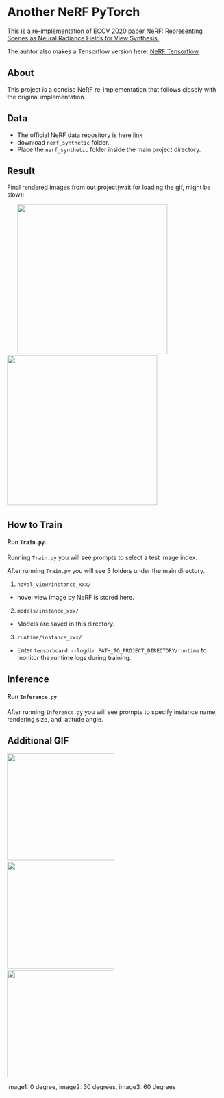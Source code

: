 # Another **NeRF** PyTorch
This is a re-implementation of ECCV 2020 paper [NeRF: Representing Scenes as Neural Radiance Fields for View Synthesis.](https://arxiv.org/abs/2003.08934) 

The auhtor also makes a Tensorflow version here: [NeRF Tensorflow](https://github.com/bmild/nerf)



## About
This project is a concise NeRF re-implementation that follows closely with the original implementation.

## Data

- The official NeRF data repository is here [link](https://drive.google.com/drive/folders/128yBriW1IG_3NJ5Rp7APSTZsJqdJdfc1) 
- download ```nerf_synthetic``` folder.
- Place the ```nerf_synthetic``` folder inside the main project directory.

## Result

Final rendered images from out project(wait for loading the gif, might be slow):

&nbsp; &nbsp; &nbsp; <img src="media/final_gif/chair.gif" height="350" width="350"> &nbsp; &nbsp; &nbsp; &nbsp; &nbsp; &nbsp;<img src="media/final_gif/drums.gif" height="350" width="350"> &nbsp; &nbsp; &nbsp;


## How to Train

#### Run ```Train.py```.

Running ```Train.py``` you will see prompts to select a test image index.

After running  ```Train.py``` you will see 3 folders under the main  directory. 

1. ```noval_view/instance_xxx/```
  - novel view image by NeRF is stored here. 

2. ```models/instance_xxx/```
  - Models are saved in this directory. 

3. ```runtime/instance_xxx/```
  - Enter ```tensorboard --logdir PATH_TO_PROJECT_DIRECTORY/runtime``` to monitor the runtime logs during training.
  


## Inference

#### Run ```Inference.py```

After running ```Inference.py``` you will see prompts to specify instance name, rendering size, and latitude angle.




## Additional GIF

<img src="media/final_gif/lego_0angle.gif" height="250" width="250"> &nbsp; &nbsp; &nbsp;
<img src="media/final_gif/lego.gif" height="250" width="250"> &nbsp; &nbsp; &nbsp;
<img src="media/final_gif/lego_60angle.gif" height="250" width="250">

image1: 0 degree, image2: 30 degrees, image3: 60 degrees


